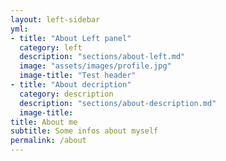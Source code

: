 ```yaml
---
layout: left-sidebar
yml:
- title: "About Left panel"
  category: left
  description: "sections/about-left.md"
  image: "assets/images/profile.jpg"
  image-title: "Test header"
- title: "About decription"
  category: description
  description: "sections/about-description.md"
  image-title:
title: About me
subtitle: Some infos about myself
permalink: /about
---
```

